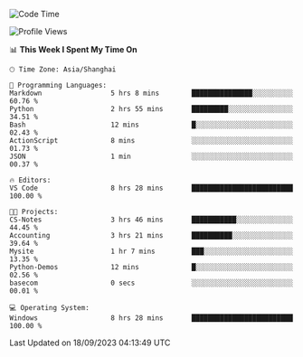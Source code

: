 <!--START_SECTION:waka-->
![Code Time](http://img.shields.io/badge/Code%20Time-1%2C251%20hrs%2024%20mins-blue)

![Profile Views](http://img.shields.io/badge/Profile%20Views-0-blue)

📊 **This Week I Spent My Time On** 

```text
🕑︎ Time Zone: Asia/Shanghai

💬 Programming Languages: 
Markdown                 5 hrs 8 mins        ███████████████░░░░░░░░░░   60.76 % 
Python                   2 hrs 55 mins       █████████░░░░░░░░░░░░░░░░   34.51 % 
Bash                     12 mins             █░░░░░░░░░░░░░░░░░░░░░░░░   02.43 % 
ActionScript             8 mins              ░░░░░░░░░░░░░░░░░░░░░░░░░   01.73 % 
JSON                     1 min               ░░░░░░░░░░░░░░░░░░░░░░░░░   00.37 % 

🔥 Editors: 
VS Code                  8 hrs 28 mins       █████████████████████████   100.00 % 

🐱‍💻 Projects: 
CS-Notes                 3 hrs 46 mins       ███████████░░░░░░░░░░░░░░   44.45 % 
Accounting               3 hrs 21 mins       ██████████░░░░░░░░░░░░░░░   39.64 % 
Mysite                   1 hr 7 mins         ███░░░░░░░░░░░░░░░░░░░░░░   13.35 % 
Python-Demos             12 mins             █░░░░░░░░░░░░░░░░░░░░░░░░   02.56 % 
basecom                  0 secs              ░░░░░░░░░░░░░░░░░░░░░░░░░   00.01 % 

💻 Operating System: 
Windows                  8 hrs 28 mins       █████████████████████████   100.00 % 
```


 Last Updated on 18/09/2023 04:13:49 UTC
<!--END_SECTION:waka-->